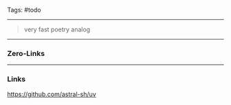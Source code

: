 Tags: #todo
____
> very fast poetry analog




____
### Zero-Links

____
### Links

https://github.com/astral-sh/uv
